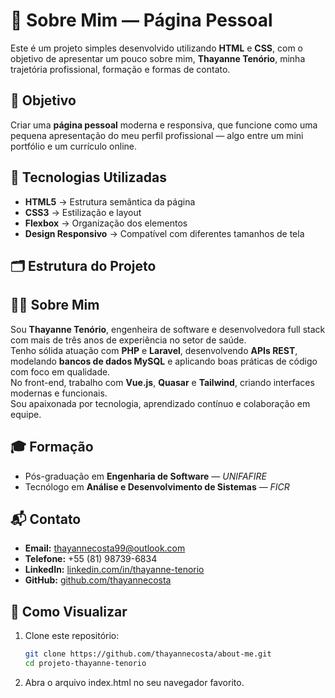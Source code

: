 # 🌸 Sobre Mim — Página Pessoal

Este é um projeto simples desenvolvido utilizando **HTML** e **CSS**, com o objetivo de apresentar um pouco sobre mim, **Thayanne Tenório**, minha trajetória profissional, formação e formas de contato.

## 🎯 Objetivo

Criar uma **página pessoal** moderna e responsiva, que funcione como uma pequena apresentação do meu perfil profissional — algo entre um mini portfólio e um currículo online.

## 🧠 Tecnologias Utilizadas

- **HTML5** → Estrutura semântica da página  
- **CSS3** → Estilização e layout  
- **Flexbox** → Organização dos elementos  
- **Design Responsivo** → Compatível com diferentes tamanhos de tela  

## 🗂️ Estrutura do Projeto


## 👩‍💻 Sobre Mim

Sou **Thayanne Tenório**, engenheira de software e desenvolvedora full stack com mais de três anos de experiência no setor de saúde.  
Tenho sólida atuação com **PHP** e **Laravel**, desenvolvendo **APIs REST**, modelando **bancos de dados MySQL** e aplicando boas práticas de código com foco em qualidade.  
No front-end, trabalho com **Vue.js**, **Quasar** e **Tailwind**, criando interfaces modernas e funcionais.  
Sou apaixonada por tecnologia, aprendizado contínuo e colaboração em equipe.

## 🎓 Formação

- Pós-graduação em **Engenharia de Software** — *UNIFAFIRE*  
- Tecnólogo em **Análise e Desenvolvimento de Sistemas** — *FICR*  

## 📬 Contato

- **Email:** [thayannecosta99@outlook.com](mailto:thayannecosta99@outlook.com)  
- **Telefone:** +55 (81) 98739-6834  
- **LinkedIn:** [linkedin.com/in/thayanne-tenorio](https://www.linkedin.com/in/thayanne-tenorio/)  
- **GitHub:** [github.com/thayannecosta](https://github.com/thayannecosta)

## 🚀 Como Visualizar

1. Clone este repositório:
   ```bash
   git clone https://github.com/thayannecosta/about-me.git
   cd projeto-thayanne-tenorio
   
2. Abra o arquivo index.html no seu navegador favorito.
